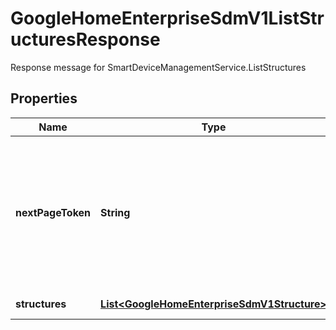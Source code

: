 

# GoogleHomeEnterpriseSdmV1ListStructuresResponse

Response message for SmartDeviceManagementService.ListStructures

## Properties

| Name | Type | Description | Notes |
|------------ | ------------- | ------------- | -------------|
|**nextPageToken** | **String** | The pagination token to retrieve the next page of results. If this field is omitted, there are no subsequent pages. |  [optional] |
|**structures** | [**List&lt;GoogleHomeEnterpriseSdmV1Structure&gt;**](GoogleHomeEnterpriseSdmV1Structure.md) | The list of structures. |  [optional] |



